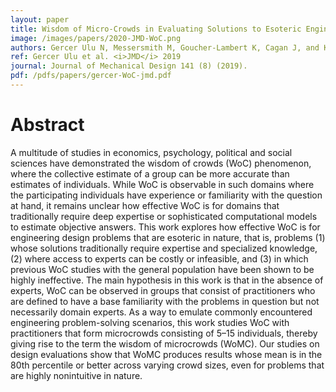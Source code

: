 ```yaml
---
layout: paper
title: Wisdom of Micro-Crowds in Evaluating Solutions to Esoteric Engineering Problems
image: /images/papers/2020-JMD-WoC.png
authors: Gercer Ulu N, Messersmith M, Goucher-Lambert K, Cagan J, and Kara LB.
ref: Gercer Ulu et al. <i>JMD</i> 2019
journal: Journal of Mechanical Design 141 (8) (2019).
pdf: /pdfs/papers/gercer-WoC-jmd.pdf
---
```


# Abstract

A multitude of studies in economics, psychology, political and social sciences have demonstrated the wisdom of crowds (WoC) phenomenon, where the collective estimate of a group can be more accurate than estimates of individuals. While WoC is observable in such domains where the participating individuals have experience or familiarity with the question at hand, it remains unclear how effective WoC is for domains that traditionally require deep expertise or sophisticated computational models to estimate objective answers. This work explores how effective WoC is for engineering design problems that are esoteric in nature, that is, problems (1) whose solutions traditionally require expertise and specialized knowledge, (2) where access to experts can be costly or infeasible, and (3) in which previous WoC studies with the general population have been shown to be highly ineffective. The main hypothesis in this work is that in the absence of experts, WoC can be observed in groups that consist of practitioners who are defined to have a base familiarity with the problems in question but not necessarily domain experts. As a way to emulate commonly encountered engineering problem-solving scenarios, this work studies WoC with practitioners that form microcrowds consisting of 5–15 individuals, thereby giving rise to the term the wisdom of microcrowds (WoMC). Our studies on design evaluations show that WoMC produces results whose mean is in the 80th percentile or better across varying crowd sizes, even for problems that are highly nonintuitive in nature.
